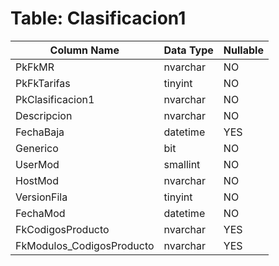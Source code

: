 # Table: Clasificacion1

| Column Name | Data Type | Nullable |
|-------------|-----------|----------|
| PkFkMR | nvarchar | NO |
| PkFkTarifas | tinyint | NO |
| PkClasificacion1 | nvarchar | NO |
| Descripcion | nvarchar | NO |
| FechaBaja | datetime | YES |
| Generico | bit | NO |
| UserMod | smallint | NO |
| HostMod | nvarchar | NO |
| VersionFila | tinyint | NO |
| FechaMod | datetime | NO |
| FkCodigosProducto | nvarchar | YES |
| FkModulos_CodigosProducto | nvarchar | YES |
